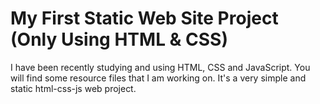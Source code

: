 # My First Static Web Site Project (Only Using HTML & CSS) 
I have been recently studying and using HTML, CSS and JavaScript. You will find some resource files that I am working on. It's a very simple and static html-css-js web project.
